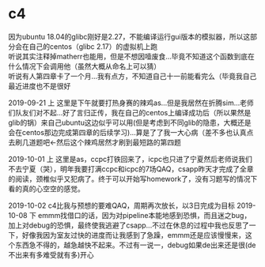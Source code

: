 # c4
因为ubuntu 18.04的glibc刚好是2.27，不能编译运行gui版本的模拟器，所以这部分会在自己的centos（glibc 2.17）的虚拟机上跑  
听说其实注释掉matherr也能用，但是不想因噎废食...毕竟不知道这个函数到底在什么情况下会调用他（虽然大概从命名上可以猜）  
听说有人第四章卡了一个月...我有点方，不知道自己十一前能看完么（毕竟我自己最近进度也不是很好  
  
2019-09-21 上 这里是下午就要打热身赛的辣鸡as...但是我居然在折腾sim...老师们队友们对不起...好了言归正传，我在自己的centos上编译成功后（所以果然是glib的锅）来自己ubuntu这边似乎可以用(但是考虑到不同glib的隐患，大概还是会在centos那边完成第四章的后续学习)...算是了了我一大心病（差不多也认真点去刷几道题吧←然后这个辣鸡居然才刷到最短路的第四题  
  
2019-10-01 上 这里是as，ccpc打铁回来了，icpc也只进了宁夏然后老师说我们不去宁夏（哭），明年我要打满ccpc和icpc的7场QAQ，csapp昨天才完成了全章的阅读，颈椎似乎又犯病了。终于可以开始写homework了，没有习题写的情况下看的真的心空空的感觉。

2019-10-02 c4比我与预想的要难QAQ，周期再次放长，以3日完成为目标
2019-10-08 下 emmm找借口的话，因为对pipeline本能地感到恐惧，而且迷之bug，加上对debug的恐惧，最终使我逃避了csapp...不过在休息的过程中我也反思了一下，好像我因为室友过快的进度而让我感到了急躁，emmm还是应该慢慢来，这个东西急不得的，越急越快不起来。不过有一说一，debug如果de出来还是很(de不出来有多难受就有多)开心  
  
